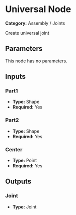 
# Universal Node

**Category:** Assembly / Joints

Create universal joint

## Parameters

This node has no parameters.

## Inputs


### Part1
- **Type:** Shape
- **Required:** Yes



### Part2
- **Type:** Shape
- **Required:** Yes



### Center
- **Type:** Point
- **Required:** Yes



## Outputs


### Joint
- **Type:** Joint




